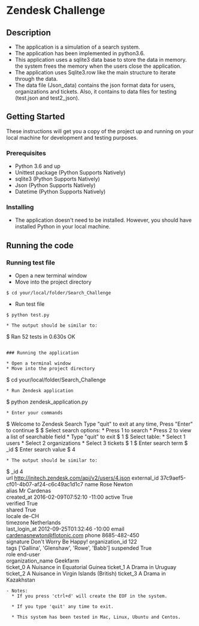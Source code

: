 Zendesk Challenge
===================

Description
-----------

- The application is a simulation of a search system.
- The application has been implemented in python3.6.
- This application uses a sqlite3 data base to store the data in memory. the system frees the memory when the users close the application.
- The application uses Sqlite3.row like the main structure to iterate through the data.
- The data file (Json_data) contains the json format data for users, 
organizations and tickets. Also, it contains to data files for testing
(test.json and test2_json).


Getting Started
---------------

These instructions will get you a copy of the project up and running on your 
local machine for development and testing purposes.

### Prerequisites

  * Python 3.6 and up
  * Unittest package (Python Supports Natively)
  * sqlite3 (Python Supports Natively)
  * Json (Python Supports Natively)
  * Datetime (Python Supports Natively)

### Installing

  - The application doesn't need to be installed. However, you should have installed
  	Python in your local machine. 

Running the code
----------------
   
  ### Running test file
   	
  * Open a new terminal window
  * Move into the project directory
  ```
  $ cd your/local/folder/Search_Challenge
  ```
  * Run test file 
  ```
  $ python test.py
  ```
  ```
  * The output should be similar to:
  ```
  $ Ran 52 tests in 0.630s
	OK
  ```

  ### Running the application

  * Open a terminal window
  * Move into the project directory
  ```
  $ cd your/local/folder/Search_Challenge
  ```
  * Run Zendesk application
  ```
  $ python zendesk_application.py
  ```
  * Enter your commands
  ```
  $ Welcome to Zendesk Search
    Type "quit" to exit at any time, Press "Enter" to continue
  $
  $ Select search options:
    * Press 1 to search
    * Press 2 to view a list of searchable field
    * Type "quit" to exit
  $ 1
  $ Select table:
    * Select 1 users
    * Select 2 organizations
    * Select 3 tickets
  $ 1
  $ Enter search term
  $ _id
  $ Enter search value
  $ 4
  ```
  * The output should be similar to:
  ```
  $ _id                  4                   
    url                  http://initech.zendesk.com/api/v2/users/4.json
    external_id          37c9aef5-cf01-4b07-af24-c6c49ac1d1c7
    name                 Rose Newton         
    alias                Mr Cardenas         
    created_at           2016-02-09T07:52:10 -11:00
    active               True                
    verified             True                
    shared               True                
    locale               de-CH               
    timezone             Netherlands         
    last_login_at        2012-09-25T01:32:46 -10:00
    email                cardenasnewton@flotonic.com
    phone                8685-482-450        
    signature            Don't Worry Be Happy!
    organization_id      122                 
    tags                 ['Gallina', 'Glenshaw', 'Rowe', 'Babb']
    suspended            True                
    role                 end-user            
    organization_name    Geekfarm            
    ticket_0             A Nuisance in Equatorial Guinea
    ticket_1             A Drama in Uruguay  
    ticket_2             A Nuisance in Virgin Islands (British)
    ticket_3             A Drama in Kazakhstan
  ```
  - Notes:
  	* If you press 'ctrl+d' will create the EOF in the system.
  	
  	* If you type 'quit' any time to exit.
  	
  	* This system has been tested in Mac, Linux, Ubuntu and Centos.
